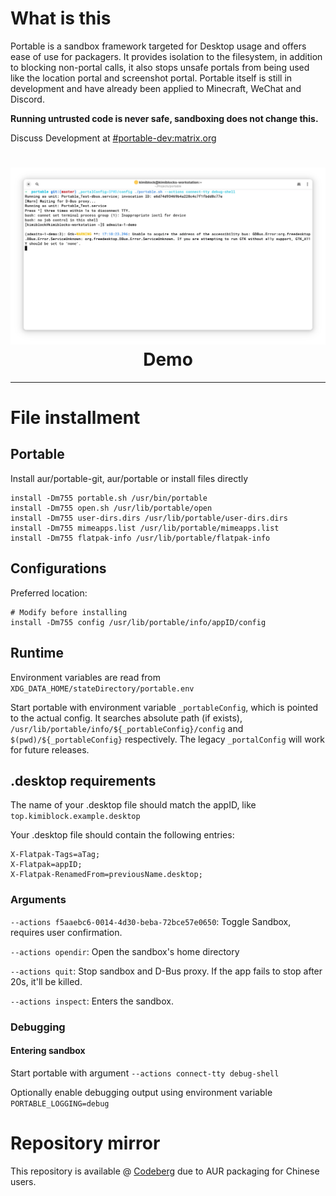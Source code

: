 # What is this
Portable is a sandbox framework targeted for Desktop usage and offers ease of use for packagers. It provides isolation to the filesystem, in addition to blocking non-portal calls, it also stops unsafe portals from being used like the location portal and screenshot portal. Portable itself is still in development and have already been applied to Minecraft, WeChat and Discord. 

**Running untrusted code is never safe, sandboxing does not change this.**

Discuss Development at [#portable-dev:matrix.org](https://matrix.to/#/#portable-dev:matrix.org)

<h1 align="center">
  <img src="https://raw.githubusercontent.com/Kraftland/portable/refs/heads/master/example.webp" alt="The Portable Project" width="1024" />
  <br>
  Demo
  <br>
</h1>

---

# File installment

## Portable

Install aur/portable-git, aur/portable or install files directly

```
install -Dm755 portable.sh /usr/bin/portable
install -Dm755 open.sh /usr/lib/portable/open
install -Dm755 user-dirs.dirs /usr/lib/portable/user-dirs.dirs
install -Dm755 mimeapps.list /usr/lib/portable/mimeapps.list
install -Dm755 flatpak-info /usr/lib/portable/flatpak-info
```

## Configurations


Preferred location:

```
# Modify before installing
install -Dm755 config /usr/lib/portable/info/appID/config
```

## Runtime

Environment variables are read from `XDG_DATA_HOME/stateDirectory/portable.env`

Start portable with environment variable `_portableConfig`, which is pointed to the actual config. It searches absolute path (if exists), `/usr/lib/portable/info/${_portableConfig}/config` and `$(pwd)/${_portableConfig}` respectively. The legacy `_portalConfig` will work for future releases.

## .desktop requirements

The name of your .desktop file should match the appID, like `top.kimiblock.example.desktop`

Your .desktop file should contain the following entries:

```
X-Flatpak-Tags=aTag;
X-Flatpak=appID;
X-Flatpak-RenamedFrom=previousName.desktop;
```

### Arguments

`--actions f5aaebc6-0014-4d30-beba-72bce57e0650`: Toggle Sandbox, requires user confirmation.

`--actions opendir`: Open the sandbox's home directory

`--actions quit`: Stop sandbox and D-Bus proxy. If the app fails to stop after 20s, it'll be killed.

`--actions inspect`: Enters the sandbox.

### Debugging

#### Entering sandbox
Start portable with argument `--actions connect-tty debug-shell`

Optionally enable debugging output using environment variable `PORTABLE_LOGGING=debug`

# Repository mirror
This repository is available @ [Codeberg](https://codeberg.org/Kimiblock/portable) due to AUR packaging for Chinese users.
